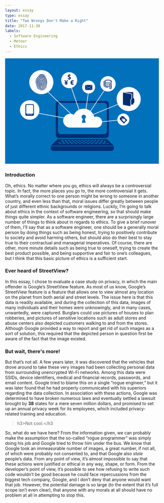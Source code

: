 ```yaml
---
layout: essay
type: essay
title: "Two Wrongs Don't Make a Right"
date: 2017-11-30
labels:
  - Software Engineering
  - Meteor
  - Ethics
---
```


<img class = "ui fluid image" src = "/images/privacy.jpg">

<h3>Introduction</h3>

Oh, ethics. No matter where you go, ethics will always be a controversial topic. In fact, the more places you go to, the more controversial it gets. What’s morally correct to one person might be wrong to someone in another country, and even less than that, moral issues differ greatly between people of just different ethnic backgrounds or religions. Luckily, I’m going to talk about ethics in the context of software engineering, so that should make things quite simpler. As a software engineer, there are a surprisingly large number of things to think about in regards to ethics. To give a brief runover of them, I’ll say that as a software engineer, one should be a generally moral person by doing things such as being honest, trying to positively contribute to society and avoid harming others, but should also do their best to stay true to their contractual and managerial imperatives. Of course, there are other, more minute details such as being true to oneself, trying to create the best product possible, and being supportive and fair to one’s colleagues, but I think that this basic picture of ethics is a sufficient start.

<h3>Ever heard of StreetView?</h3>

In this essay, I chose to evaluate a case study on privacy, in which the main offender is Google’s StreetView feature. As most of us know, Google’s StreetView feature is a feature that allows one to view almost any location on the planet from both aerial and street levels. The issue here is that this data is readily available, and during the collection of this data, images of many individuals and their homes were unknowingly, and in many cases, unwantedly, were captured. Burglars could use pictures of houses to plan robberies, and pictures of sensitive locations such as adult stores and abuse centers also depicted customers walking to and from the stores. Although Google provided a way to report and get rid of such images as a sort of solution, this required that the depicted person in question first be aware of the fact that the image existed. 

<h3>But wait, there's more!</h3>

But that’s not all. A few years later, it was discovered that the vehicles that drove around to take these very images had been collecting personal data from surrounding unencrypted Wi-Fi networks. Among this data were SSIDs, device identifiers, medical and financial records, passwords, and email content. Google tried to blame this on a single “rogue engineer,” but it was later found that he had properly communicated with his superiors regarding the data collection. In association with these actions, Google was determined to have broken numerous laws and eventually settled a lawsuit brought by <b>38</b> states for a mere seven million dollars, and promised to set up an annual privacy week for its employees, which included privacy-related training and education. 

>h3>Not cool.</h3

So, what do we have here? From the information given, we can probably make the assumption that the so-called “rogue programmer” was simply doing his job and Google tried to throw him under the bus. We know that Google took an immeasurable number of images, a great number, if not all, of which were probably not consented to, and that Google also <i>stole</i> people’s data. From any point of view, it’s almost impossible to say that these actions were justified or ethical in any way, shape, or form. From the developer’s point of view, it’s possible to see how refusing to write such code wouldn’t be good because he could face repercussions from the biggest tech company, Google, and I don’t deny that anyone would want that job. However, the potential damage is so large (to the extent that it’s full scope isn’t even clear), that anyone with any morals at all should have no problem at all in attempting to stop this. 
